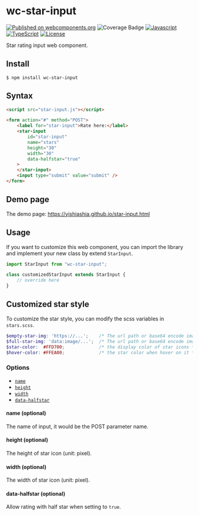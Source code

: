 # wc-star-input
[![Published on webcomponents.org](https://img.shields.io/badge/webcomponents.org-published-blue.svg?style=flat-square)](https://www.webcomponents.org/element/wc-star-input)
![Coverage Badge](https://img.shields.io/endpoint?style=flat-square&url=https://gist.githubusercontent.com/yishiashia/dee60aefdce58a7559baeb7c5deb3a8b/raw/ac85cc4d0af40c03a2156ee3a6736d44ebb0ca58/your-repo-name__heads_master.json)
[![Javascript](https://img.shields.io/badge/ES-6%2B-ff69b4.svg?style=flat-square)](https://www.ecma-international.org/ecma-262/6.0/)
[![TypeScript](https://img.shields.io/badge/TypeScript-^4.7.4-blue?style=flat-square)](https://www.typescriptlang.org/)
[![License](https://img.shields.io/badge/license-MIT-green.svg?maxAge=2592000&style=flat-square)](https://opensource.org/licenses/MIT)


Star rating input web component.


## Install

    $ npm install wc-star-input

## Syntax

```html
<script src="star-input.js"></script>

<form action="#" method="POST">
    <label for="star-input">Rate here:</label>
    <star-input
        id="star-input"
        name="stars"
        height="30"
        width="30"
        data-halfstar="true"
    >
    </star-input>
    <input type="submit" value="submit" />
</form>
```

## Demo page
The demo page: https://yishiashia.github.io/star-input.html
## Usage

If you want to customize this web component, you can import the library and
implement your new class by extend `StarInput`.

```js
import StarInput from "wc-star-input";

class customizedStarInput extends StarInput {
    // override here
}

```

## Customized star style
To customize the star style, you can modify the scss variables in `stars.scss`.

```scss
$empty-star-img: 'https://...';    /* The url path or base64 encode image data string */
$full-star-img: 'data:image/...';  /* The url path or base64 encode image data string */
$star-color:  #FFD700;             /* the display color of star icons */
$hover-color: #FFEA00;             /* the star color when hover on it */
```

### Options

- [`name`](#name-optional)
- [`height`](#height-optional)
- [`width`](#width-optional)
- [`data-halfstar`](#data-halfstar-optional)

#### name (optional)

The name of input, it would be the POST parameter name.

#### height (optional)

The height of star icon (unit: pixel).

#### width (optional)

The width of star icon (unit: pixel).

#### data-halfstar (optional)

Allow rating with half star when setting to `true`.
